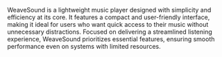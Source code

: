 WeaveSound is a lightweight music player designed with simplicity and efficiency at its core. It features a compact and
user-friendly interface, making it ideal for users who want quick access to their music without unnecessary distractions.
Focused on delivering a streamlined listening experience, WeaveSound prioritizes essential features, ensuring smooth
performance even on systems with limited resources.
